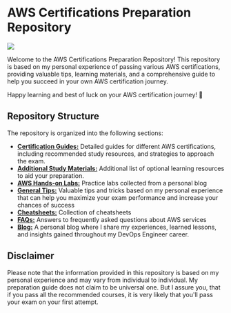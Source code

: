 # AWS Certifications Preparation Repository

![](https://i.imgur.com/h0clQzw.png)

Welcome to the AWS Certifications Preparation Repository! This repository is based on my personal experience of passing various AWS certifications, providing valuable tips, learning materials, and a comprehensive guide to help you succeed in your own AWS certification journey.

Happy learning and best of luck on your AWS certification journey! 🚀

## Repository Structure

The repository is organized into the following sections:

- **[Certification Guides:](./certification-guides/)** Detailed guides for different AWS certifications, including recommended study resources, and strategies to approach the exam.
- **[Additional Study Materials:](./study-materials/)** Additional list of optional learning resources to aid your preparation.
- **[AWS Hands-on Labs:](./labs/)** Practice labs collected from a personal blog
- **[General Tips:](./general-tips/)** Valuable tips and tricks based on my personal experience that can help you maximize your exam performance and increase your chances of success
- **[Cheatsheets:](./cheatsheets/)** Collection of cheatsheets
- [**FAQs:**](https://aws.amazon.com/faqs/) Answers to frequently asked questions about AWS services
- [**Blog:**](https://maxat-akbanov.com/) A personal blog where I share my experiences, learned lessons, and insights gained throughout my DevOps Engineer career.

## Disclaimer

Please note that the information provided in this repository is based on my personal experience and may vary from individual to individual. My preparation guide does not claim to be universal one. But I assure you, that if you pass all the recommended courses, it is very likely that you'll pass your exam on your first attempt.